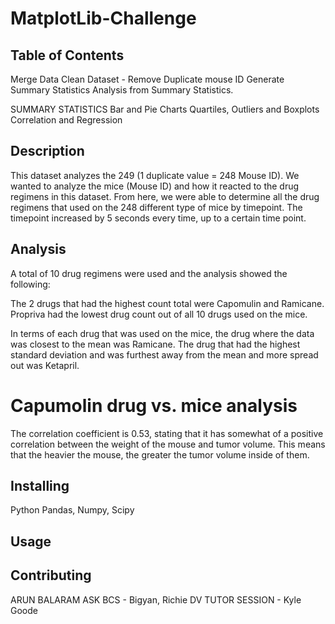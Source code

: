 # MatplotLib-Challenge




## Table of Contents

Merge Data
Clean Dataset - Remove Duplicate mouse ID
Generate Summary Statistics
Analysis from Summary Statistics.

SUMMARY STATISTICS
Bar and Pie Charts
Quartiles, Outliers and Boxplots
Correlation and Regression

## Description

This dataset analyzes the 249 (1 duplicate value = 248 Mouse ID). We wanted to analyze the mice (Mouse ID) and how it reacted to the drug regimens in this dataset. 
From here, we were able to determine all the drug regimens that used on the 248 different type of mice by timepoint. The timepoint increased by 5 seconds every time, 
up to a certain time point. 

## Analysis

A total of 10 drug regimens were used and the analysis showed the following:

The 2 drugs that had the highest count total were Capomulin and Ramicane. Propriva had the lowest drug count out of all 10 drugs used on the mice.

In terms of each drug that was used on the mice, the drug where the data was closest to the mean was Ramicane. The drug that had the highest standard deviation and was furthest away from the mean and more spread out was Ketapril.

# Capumolin drug vs. mice analysis

The correlation coefficient is 0.53, stating that it has somewhat of a positive correlation between the weight of the mouse and tumor volume. This means that the heavier the mouse, the greater the tumor volume inside of them.


## Installing

Python 
Pandas, Numpy, Scipy 


## Usage



## Contributing
ARUN BALARAM
ASK BCS - Bigyan, Richie 
DV TUTOR SESSION - Kyle Goode



